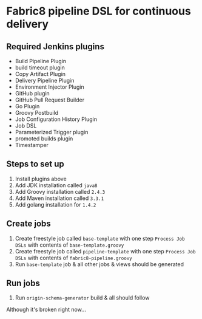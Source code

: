 # Fabric8 pipeline DSL for continuous delivery

## Required Jenkins plugins

* Build Pipeline Plugin
* build timeout plugin
* Copy Artifact Plugin
* Delivery Pipeline Plugin
* Environment Injector Plugin
* GitHub plugin
* GitHub Pull Request Builder
* Go Plugin
* Groovy Postbuild
* Job Configuration History Plugin
* Job DSL
* Parameterized Trigger plugin
* promoted builds plugin
* Timestamper

## Steps to set up

1. Install plugins above
2. Add JDK installation called `java8`
3. Add Groovy installation called `2.4.3`
4. Add Maven installation called `3.3.1`
5. Add golang installation for `1.4.2`

## Create jobs

1. Create freestyle job called `base-template` with one step `Process Job DSLs` with contents of `base-template.groovy`
2. Create freestyle job called `pipeline-template` with one step `Process Job DSLs` with contents of `fabric8-pipeline.groovy`
3. Run `base-template` job & all other jobs & views should be generated

## Run jobs
1. Run `origin-schema-generator` build & all should follow

Although it's broken right now...
